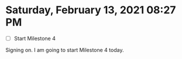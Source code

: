# Saturday, February 13, 2021 08:27 PM
- [ ] Start Milestone 4

Signing on. I am going to start Milestone 4 today.

